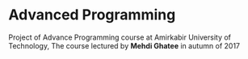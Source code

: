 # Advanced Programming
Project of Advance Programming course at Amirkabir University of Technology, The course lectured by **Mehdi Ghatee** in autumn of 2017
